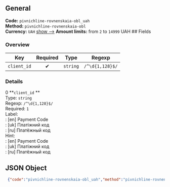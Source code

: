 ## General 
**Code:** `pivnichline-rovnenskaia-obl_uah`  
**Method:** `pivnichline-rovnenskaia-obl`  
**Currency:** `UAH` [show -->]() 
**Amount limits:** from `2`  to `14999`  UAH ## Fields 
### Overview 
|Key|Required|Type|Regexp| 
|:---:|:---:|:---:|:---:| 
|`client_id` |✔ |`string` |`/^\d{1,128}$/` | 
 
### Details 
0 **`client_id` **  
Type: `string`  
Regexp: `/^\d{1,128}$/`  
Required: `1`  
Label:  
: [en] Payment Code  
: [uk] Платіжний код  
: [ru] Платёжный код  
Hint:  
: [en] Payment Code  
: [uk] Платіжний код  
: [ru] Платёжный код  
## JSON Object 
```json
 {"code":"pivnichline-rovnenskaia-obl_uah","method":"pivnichline-rovnenskaia-obl","currency":"UAH","fields":[{"key":"client_id","type":"string","label":{"en":"Payment Code","uk":"\u041f\u043b\u0430\u0442\u0456\u0436\u043d\u0438\u0439 \u043a\u043e\u0434","ru":"\u041f\u043b\u0430\u0442\u0451\u0436\u043d\u044b\u0439 \u043a\u043e\u0434"},"regexp":"\/^\\d{1,128}$\/","required":true,"position":1,"hint":{"en":"Payment Code","uk":"\u041f\u043b\u0430\u0442\u0456\u0436\u043d\u0438\u0439 \u043a\u043e\u0434","ru":"\u041f\u043b\u0430\u0442\u0451\u0436\u043d\u044b\u0439 \u043a\u043e\u0434"},"example":"55"}],"amount_min":2,"amount_max":14999}```  
